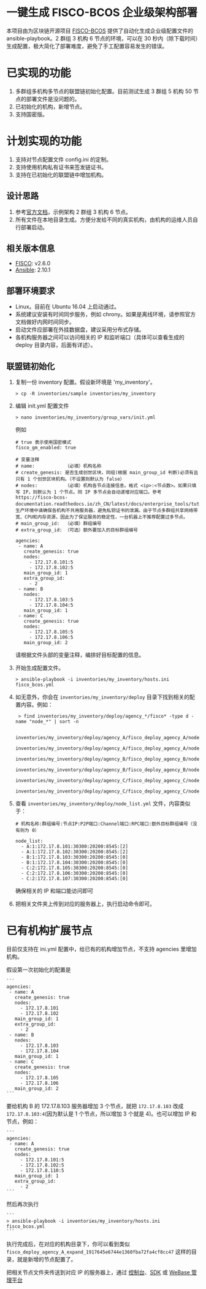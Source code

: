 # 一键生成 FISCO-BCOS 企业级架构部署
本项目由为区块链开源项目 [FISCO-BCOS](https://github.com/FISCO-BCOS/FISCO-BCOS) 提供了自动化生成企业级配置文件的 ansible-playbook。2 群组 3 机构 6 节点的环境，可以在 30 秒内（除下载时间）生成配置，极大简化了部署难度，避免了手工配置容易发生的错误。

# 已实现的功能
1. 多群组多机构多节点的联盟链初始化配置。目前测试生成 3 群组 5 机构 50 节点的部署文件是没问题的。
1. 已初始化的机构，新增节点。
1. 支持国密版。

# 计划实现的功能
1. 支持对节点配置文件 config.ini 的定制。
1. 支持使用机构私有证书来签发链证书。
1. 支持在已初始化的联盟链中增加机构。

## 设计思路
1. 参考[官方文档](https://fisco-bcos-documentation.readthedocs.io/zh_CN/latest/docs/enterprise_tools/tutorial_detail_operation.html)，示例架构 2 群组 3 机构 6 节点。
1. 所有文件在本地目录生成。方便分发给不同的真实机构，由机构的运维人员自行部署启动。

## 相关版本信息
* [FISCO](https://github.com/FISCO-BCOS/FISCO-BCOS/blob/master/docs/README_CN.md): v2.6.0
* [Ansible](https://github.com/ansible/ansible): 2.10.1

## 部署环境要求
* Linux。目前在 Ubuntu 16.04 上启动通过。
* 系统建议安装有时间同步服务，例如 chrony。如果是离线环境，请参照官方文档做好内网时间同步。
* 启动文件应部署在外挂数据盘，建议采用分布式存储。
* 各机构服务器之间可以访问相关的 IP 和监听端口（具体可以查看生成的 deploy 目录内容，后面有详述）。

## 联盟链初始化
1. 复制一份 inventory 配置。假设新环境是 'my_inventory'。

   ```
   > cp -R inventories/sample inventories/my_inventory
   ```

1. 编辑 init.yml 配置文件

   ```
   > nano inventories/my_inventory/group_vars/init.yml
   ```

   例如

	```
	# true 表示使用国密模式
	fisco_gm_enabled: true

	# 变量注释
	# name:           （必填）机构名称
	# create_genesis: 是否生成创世区块，同组(根据 main_group_id 判断)必须有且只有 1 个创世区块机构。（不设置则默认为 false）
	# nodes:          （必填）机构各节点连接信息。格式 <ip>:<节点数>。如果只填写 IP，则默认为 1 个节点。同 IP 多节点会自动递增对应端口。參考 https://fisco-bcos-documentation.readthedocs.io/zh_CN/latest/docs/enterprise_tools/tutorial_detail_operation.html#id5。生产环境中请确保各机构不共用服务器，避免私钥证书的泄漏。由于节点多群组共享网络带宽、CPU和内存资源，因此为了保证服务的稳定性，一台机器上不推荐配置过多节点。
	# main_group_id:  （必填）群组编号
	# extra_group_id: （可选）额外要加入的目标群组编号

	agencies:
	 - name: A
	   create_genesis: true
	   nodes:
	     - 172.17.8.101:5
	     - 172.17.8.102:5
	   main_group_id: 1
	   extra_group_id:
	     - 2
	 - name: B
	   nodes:
	     - 172.17.8.103:5
	     - 172.17.8.104:5
	   main_group_id: 1
	 - name: C
	   create_genesis: true
	   nodes:
	     - 172.17.8.105:5
	     - 172.17.8.106:5
	   main_group_id: 2
	```

   请根据文件头部的变量注释，编排好目标配置的信息。

1. 开始生成配置文件。

   ```
   > ansible-playbook -i inventories/my_inventory/hosts.ini fisco_bcos.yml
   ```

1. 如无意外，你会在 `inventories/my_inventory/deploy` 目录下找到相关的配置内容。例如：

   ```
    > find inventories/my_inventory/deploy/agency_*/fisco* -type d -name "node_*" | sort -n

    inventories/my_inventory/deploy/agency_A/fisco_deploy_agency_A/node_172.17.8.101_30300
    inventories/my_inventory/deploy/agency_A/fisco_deploy_agency_A/node_172.17.8.102_30300
    inventories/my_inventory/deploy/agency_B/fisco_deploy_agency_B/node_172.17.8.103_30300
    inventories/my_inventory/deploy/agency_B/fisco_deploy_agency_B/node_172.17.8.104_30300
    inventories/my_inventory/deploy/agency_C/fisco_deploy_agency_C/node_172.17.8.105_30300
    inventories/my_inventory/deploy/agency_C/fisco_deploy_agency_C/node_172.17.8.106_30300
   ```

1. 查看 `inventories/my_inventory/deploy/node_list.yml` 文件，内容类似于：

	```
	# 机构名称:群组编号:节点IP:P2P端口:Channel端口:RPC端口:额外目标群组编号（没有则为 0）

	node_list:
	  - A:1:172.17.8.101:30300:20200:8545:[2]
	  - A:1:172.17.8.102:30300:20200:8545:[2]
	  - B:1:172.17.8.103:30300:20200:8545:[0]
	  - B:1:172.17.8.104:30300:20200:8545:[0]
	  - C:2:172.17.8.105:30300:20200:8545:[0]
	  - C:2:172.17.8.106:30300:20200:8545:[0]
	  - C:2:172.17.8.107:30300:20200:8545:[0]
	```
	确保相关的 IP 和端口能访问即可

1. 把相关文件夹上传到对应的服务器上，执行启动命令即可。

# 已有机构扩展节点

目前仅支持在 ini.yml 配置中，给已有的机构增加节点，不支持 agencies 里增加机构。

假设第一次初始化的配置是


	```
	agencies:
	 - name: A
	   create_genesis: true
	   nodes:
	     - 172.17.8.101
	     - 172.17.8.102
	   main_group_id: 1
	   extra_group_id:
	     - 2
	 - name: B
	   nodes:
	     - 172.17.8.103
	     - 172.17.8.104
	   main_group_id: 1
	 - name: C
	   create_genesis: true
	   nodes:
	     - 172.17.8.105
	     - 172.17.8.106
	   main_group_id: 2
	```

要给机构 B 的 172.17.8.103 服务器增加 3 个节点，就把 `172.17.8.103` 改成 `172.17.8.103:4`(因为默认是 1 个节点，所以增加 3 个就是 4)。也可以增加 IP 和节点，例如：

	```
	agencies:
	 - name: A
	   create_genesis: true
	   nodes:
	     - 172.17.8.101:5
	     - 172.17.8.102:5
	     - 172.17.8.110:5
	   main_group_id: 1
	   extra_group_id:
	     - 2
	```

然后再次执行

	```
	> ansible-playbook -i inventories/my_inventory/hosts.ini fisco_bcos.yml
	```

执行完成后，在对应的机构目录下，你可以看到类似 `fisco_deploy_agency_A_expand_1917645e6744e1360fba72fa4cf8cc47` 这样的目录，就是新增的节点配置了。

把相关节点文件夹传送到对应 IP 的服务器上，通过 [控制台](https://fisco-bcos-documentation.readthedocs.io/zh_CN/latest/docs/manual/console_of_java_sdk.html)、[SDK](https://fisco-bcos-documentation.readthedocs.io/zh_CN/latest/docs/sdk/index.html) 或 [WeBase 管理平台](https://fisco-bcos-documentation.readthedocs.io/zh_CN/latest/docs/webase/webase.html)
